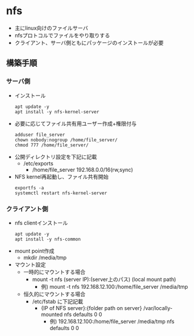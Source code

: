 # nfs

* 主にlinux向けのファイルサーバ
* nfsプロトコルでファイルをやり取りする
* クライアント、サーバ側ともにパッケージのインストールが必要

## 構築手順

### サーバ側

* インストール
  ```
  apt update -y
  apt install -y nfs-kernel-server
  ```
* 必要に応じてファイル共有用ユーザー作成+権限付与
  ```
  adduser file_server
  chown nobody:nogroup /home/file_server/
  chmod 777 /home/file_server/
  ```
* 公開ディレクトリ設定を下記に記載
  * /etc/exports
    * /home/file_server 192.168.0.0/16(rw,sync)
* NFS kernel再起動し、ファイル共有開始
  ```
  exportfs -a
  systemctl restart nfs-kernel-server
  ```

### クライアント側

* nfs clientインストール
  ```
  apt update -y
  apt install -y nfs-common
  ```
* mount point作成
  * mkdir /media/tmp
* マウント設定
  * 一時的にマウントする場合
    * mount -t nfs (server IP):(server上のパス) (local mount path)
      * 例) mount -t nfs 192.168.12.100:/home/file_server /media/tmp
  * 恒久的にマウントする場合
    * /etc/fstab に下記記載
      * {IP of NFS server}:{folder path on server} /var/locally-mounted nfs defaults 0 0
        * 例) 192.168.12.100:/home/file_server /media/tmp nfs defaults 0 0